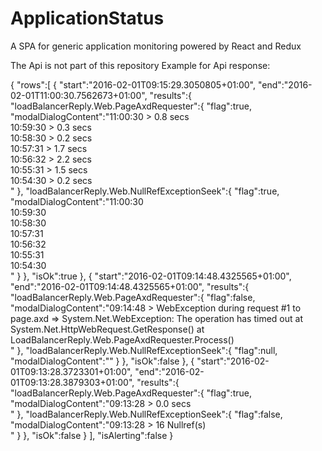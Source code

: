 # ApplicationStatus
A SPA for generic application monitoring powered by React and Redux


The Api is not part of this repository
Example for Api response:

{
    "rows":[
        {
            "start":"2016-02-01T09:15:29.3050805+01:00",
            "end":"2016-02-01T11:00:30.7562673+01:00",
            "results":{
                "loadBalancerReply.Web.PageAxdRequester":{
                    "flag":true,
                    "modalDialogContent":"11:00:30 > 0.8 secs<br/>10:59:30 > 0.3 secs<br/>10:58:30 > 0.2 secs<br/>10:57:31 > 1.7 secs<br/>10:56:32 > 2.2 secs<br/>10:55:31 > 1.5 secs<br/>10:54:30 > 0.2 secs<br/>"
                },
                "loadBalancerReply.Web.NullRefExceptionSeek":{
                    "flag":true,
                    "modalDialogContent":"11:00:30<br/>10:59:30<br/>10:58:30<br/>10:57:31<br/>10:56:32<br/>10:55:31<br/>10:54:30<br/>"
                }
            },
            "isOk":true
        },
        {
            "start":"2016-02-01T09:14:48.4325565+01:00",
            "end":"2016-02-01T09:14:48.4325565+01:00",
            "results":{
                "loadBalancerReply.Web.PageAxdRequester":{
                    "flag":false,
                    "modalDialogContent":"09:14:48 > WebException during request #1 to page.axd => System.Net.WebException: The operation has timed out   at System.Net.HttpWebRequest.GetResponse()   at LoadBalancerReply.Web.PageAxdRequester.Process()<br/>"
                },
                "loadBalancerReply.Web.NullRefExceptionSeek":{
                    "flag":null,
                    "modalDialogContent":""
                }
            },
            "isOk":false
        },
        {
            "start":"2016-02-01T09:13:28.3723301+01:00",
            "end":"2016-02-01T09:13:28.3879303+01:00",
            "results":{
                "loadBalancerReply.Web.PageAxdRequester":{
                    "flag":true,
                    "modalDialogContent":"09:13:28 > 0.0 secs<br/>"
                },
                "loadBalancerReply.Web.NullRefExceptionSeek":{
                    "flag":false,
                    "modalDialogContent":"09:13:28 > 16 Nullref(s)<br/>"
                }
            },
            "isOk":false
        }
    ],
    "isAlerting":false
}
